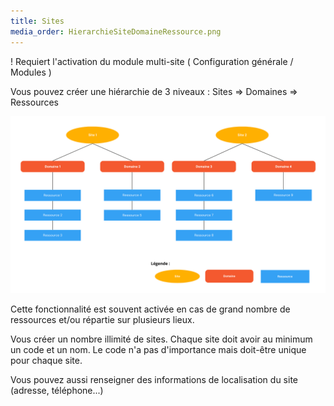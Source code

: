 ```yaml
---
title: Sites
media_order: HierarchieSiteDomaineRessource.png
---
```


! Requiert l'activation du module multi-site ( Configuration générale / Modules )

Vous pouvez créer une hiérarchie de 3 niveaux : Sites => Domaines => Ressources

![HierarchieSiteDomaineRessource](HierarchieSiteDomaineRessource.png "HierarchieSiteDomaineRessource")

Cette fonctionnalité est souvent activée en cas de grand nombre de ressources et/ou répartie sur plusieurs lieux.

Vous créer un nombre illimité de sites. Chaque site doit avoir au minimum un code et un nom. Le code n'a pas d'importance mais doit-être unique pour chaque site.

Vous pouvez aussi renseigner des informations de localisation du site (adresse, téléphone...)